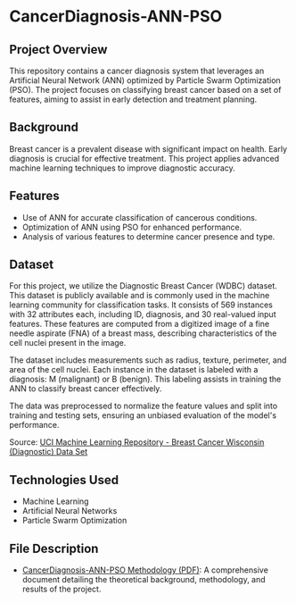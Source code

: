 # CancerDiagnosis-ANN-PSO

## Project Overview
This repository contains a cancer diagnosis system that leverages an Artificial Neural Network (ANN) optimized by Particle Swarm Optimization (PSO). The project focuses on classifying breast cancer based on a set of features, aiming to assist in early detection and treatment planning.

## Background
Breast cancer is a prevalent disease with significant impact on health. Early diagnosis is crucial for effective treatment. This project applies advanced machine learning techniques to improve diagnostic accuracy.

## Features
- Use of ANN for accurate classification of cancerous conditions.
- Optimization of ANN using PSO for enhanced performance.
- Analysis of various features to determine cancer presence and type.

## Dataset
For this project, we utilize the Diagnostic Breast Cancer (WDBC) dataset. This dataset is publicly available and is commonly used in the machine learning community for classification tasks. It consists of 569 instances with 32 attributes each, including ID, diagnosis, and 30 real-valued input features. These features are computed from a digitized image of a fine needle aspirate (FNA) of a breast mass, describing characteristics of the cell nuclei present in the image.

The dataset includes measurements such as radius, texture, perimeter, and area of the cell nuclei. Each instance in the dataset is labeled with a diagnosis: M (malignant) or B (benign). This labeling assists in training the ANN to classify breast cancer effectively.

The data was preprocessed to normalize the feature values and split into training and testing sets, ensuring an unbiased evaluation of the model's performance.

Source: [UCI Machine Learning Repository - Breast Cancer Wisconsin (Diagnostic) Data Set](https://archive.ics.uci.edu/ml/datasets/Breast+Cancer+Wisconsin+(Diagnostic))

## Technologies Used
- Machine Learning
- Artificial Neural Networks
- Particle Swarm Optimization

## File Description
- [CancerDiagnosis-ANN-PSO Methodology (PDF)](BreastCancerClassification.pdf): A comprehensive document detailing the theoretical background, methodology, and results of the project.

